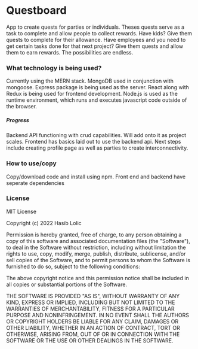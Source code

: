 # Questboard

App to create quests for parties or individuals. Theses quests serve as a task to complete and allow people to collect rewards. 
Have kids? Give them quests to complete for their allowance.
Have employees and you need to get certain tasks done for that next project? Give them quests and allow them to earn rewards.
The possibilities are endless.

### What technology is being used?
Currently using the MERN stack. MongoDB used in conjunction with mongoose. Express package is being used as the server. React along with Redux is being used for frontend development. Node.js is used as the runtime environment, which runs and executes javascript code outside of the browser.

##### Progress
Backend API functioning with crud capabilities. Will add onto it as project scales.
Frontend has basics laid out to use the backend api.
Next steps include creating profile page as well as parties to create interconnectivity.

### How to use/copy
Copy/download code and install using npm. Front end and backend have seperate dependencies

### License
MIT License

Copyright (c) 2022 Hasib Lolic

Permission is hereby granted, free of charge, to any person obtaining a copy
of this software and associated documentation files (the "Software"), to deal
in the Software without restriction, including without limitation the rights
to use, copy, modify, merge, publish, distribute, sublicense, and/or sell
copies of the Software, and to permit persons to whom the Software is
furnished to do so, subject to the following conditions:

The above copyright notice and this permission notice shall be included in all
copies or substantial portions of the Software.

THE SOFTWARE IS PROVIDED "AS IS", WITHOUT WARRANTY OF ANY KIND, EXPRESS OR
IMPLIED, INCLUDING BUT NOT LIMITED TO THE WARRANTIES OF MERCHANTABILITY,
FITNESS FOR A PARTICULAR PURPOSE AND NONINFRINGEMENT. IN NO EVENT SHALL THE
AUTHORS OR COPYRIGHT HOLDERS BE LIABLE FOR ANY CLAIM, DAMAGES OR OTHER
LIABILITY, WHETHER IN AN ACTION OF CONTRACT, TORT OR OTHERWISE, ARISING FROM,
OUT OF OR IN CONNECTION WITH THE SOFTWARE OR THE USE OR OTHER DEALINGS IN THE
SOFTWARE.
